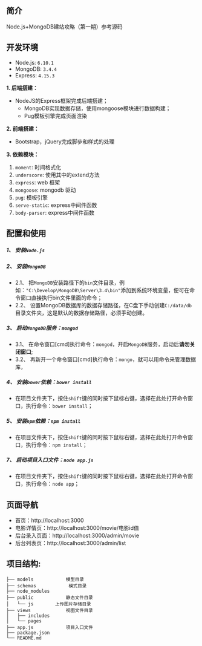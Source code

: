 ## 简介

Node.js+MongoDB建站攻略（第一期）参考源码

## 开发环境

- Node.js: `6.10.1`
- MongoDB: `3.4.4`
- Express: `4.15.3`

**1. 后端搭建：**
* NodeJS的Express框架完成后端搭建；
  * MongoDB实现数据存储，使用mongoose模块进行数据构建；
  * Pug模板引擎完成页面渲染

**2. 前端搭建：**
* Bootstrap，jQuery完成脚步和样式的处理

**3. 依赖模块：**
1. `moment`: 时间格式化
2. `underscore`: 使用其中的extend方法
3. `express`: web 框架
4. `mongoose`: mongodb 驱动
5. `pug`: 模板引擎
6. `serve-static`:  express中间件函数
7. `body-parser`: express中间件函数


##  配置和使用

##### 1、 **安装`Node.js`**

##### 2、 **安装`MongoDB`**

* 2.1、 把`MongoDB`安装路径下的`bin`文件目录，例如：`"C:\Develop\MongoDB\Server\3.4\bin"`添加到系统环境变量，便可在命令窗口直接执行bin文件里面的命令；
* 2.2、 设置MongoDB数据库的数据存储路径，在C盘下手动创建`C:/data/db`目录文件夹，这是默认的数据存储路径，必须手动创建。
##### 3、 启动`MongoDB`服务：`mongod`
* 3.1、 在命令窗口[cmd]执行命令：`mongod`，开启`MongoDB`服务，启动后**请勿关闭窗口**;
* 3.2、 再新开一个命令窗口[cmd]执行命令：`mongo`，就可以用命令来管理数据库，
##### 4、 安装`bower`依赖：`bower install`
* 在项目文件夹下，按住`shift`键的同时按下鼠标右键，选择在此处打开命令窗口，执行命令：`bower install`；
##### 5、 安装`npm`依赖：`npm install`

* 在项目文件夹下，按住`shift`键的同时按下鼠标右键，选择在此处打开命令窗口，执行命令：`npm install`；
##### 7、 启动项目入口文件：`node app.js`
* 在项目文件夹下，按住`shift`键的同时按下鼠标右键，选择在此处打开命令窗口，执行命令：`node app`；

## 页面导航

- 首页：http://localhost:3000
- 电影详情页：http://localhost:3000/movie/电影id值
- 后台录入页面：http://localhost:3000/admin/movie
- 后台列表页：http://localhost:3000/admin/list

## 项目结构:

```
├── models            模型目录
├── schemas            模式目录
├── node_modules      
├── public            静态文件目录
│   └── js        上传图片存储目录
├── views             视图文件目录
│   ├── includes             
│   └── pages
├── app.js            项目入口文件
├── package.json
└── README.md
```
